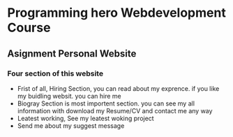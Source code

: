 # Programming hero Webdevelopment Course

## Asignment Personal Website

### Four section of this website

* Frist of all, Hiring Section, you can read about my exprence. if you like my buidling websit. you can hire me
* Biogray Section is most importent section. you can see my all information with download my Resume/CV and contact me any way
* Leatest working, See my leatest woking project
* Send me about my suggest message
